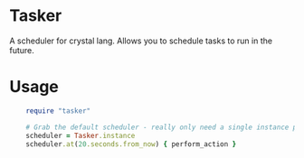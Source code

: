 # Tasker

A scheduler for crystal lang. Allows you to schedule tasks to run in the future.


Usage
=====

```ruby
    require "tasker"

    # Grab the default scheduler - really only need a single instance per application
    scheduler = Tasker.instance
    scheduler.at(20.seconds.from_now) { perform_action }
```
